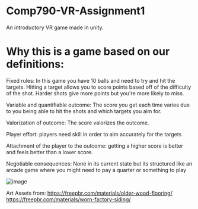 # Comp790-VR-Assignment1
An introductory VR game made in unity. 

# Why this is a game based on our definitions:
Fixed rules: In this game you have 10 balls and need to try and hit the targets. Hitting a target allows you to score points based off of the difficulty of the shot. Harder shots give more points but you're more likely to miss.

Variable and quantifiable outcome: The score you get each time varies due to you being able to hit the shots and which targets you aim for.

Valorization of outcome: The score valorizes the outcome.

Player effort: players need skill in order to aim accurately for the targets 

Attachment of the player to the outcome: getting a higher score is better and feels better than a lower score.

Negotiable consequences: None in its current state but its structured like an arcade game where you might need to pay a quarter or something to play

![image](https://user-images.githubusercontent.com/46601475/150219836-b029c062-6a76-463b-9eee-65a086d3e5b0.png)

Art Assets from:
https://freepbr.com/materials/older-wood-flooring/
https://freepbr.com/materials/worn-factory-siding/
